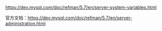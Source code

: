 https://dev.mysql.com/doc/refman/5.7/en/server-system-variables.html



官方文档：https://dev.mysql.com/doc/refman/5.7/en/server-administration.html


